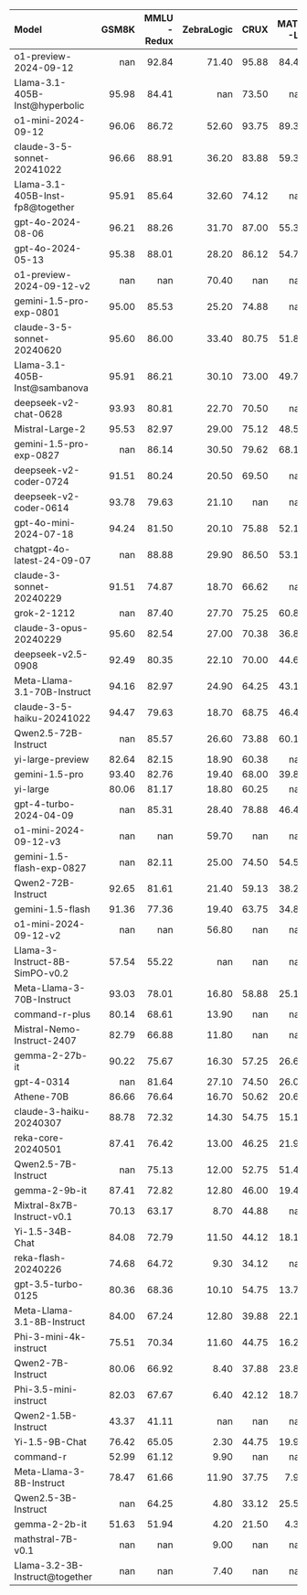 | Model                            |   GSM8K |   MMLU<br/>-Redux |   ZebraLogic |   CRUX |   MATH<br/>-L5 |
|:---------------------------------|--------:|------------------:|-------------:|-------:|---------------:|
| o1-preview-2024-09-12            |  nan    |             92.84 |        71.40 |  95.88 |          84.47 |
| Llama-3.1-405B-Inst@hyperbolic   |   95.98 |             84.41 |       nan    |  73.50 |         nan    |
| o1-mini-2024-09-12               |   96.06 |             86.72 |        52.60 |  93.75 |          89.32 |
| claude-3-5-sonnet-20241022       |   96.66 |             88.91 |        36.20 |  83.88 |          59.36 |
| Llama-3.1-405B-Inst-fp8@together |   95.91 |             85.64 |        32.60 |  74.12 |         nan    |
| gpt-4o-2024-08-06                |   96.21 |             88.26 |        31.70 |  87.00 |          55.34 |
| gpt-4o-2024-05-13                |   95.38 |             88.01 |        28.20 |  86.12 |          54.79 |
| o1-preview-2024-09-12-v2         |  nan    |            nan    |        70.40 | nan    |         nan    |
| gemini-1.5-pro-exp-0801          |   95.00 |             85.53 |        25.20 |  74.88 |         nan    |
| claude-3-5-sonnet-20240620       |   95.60 |             86.00 |        33.40 |  80.75 |          51.87 |
| Llama-3.1-405B-Inst@sambanova    |   95.91 |             86.21 |        30.10 |  73.00 |          49.79 |
| deepseek-v2-chat-0628            |   93.93 |             80.81 |        22.70 |  70.50 |         nan    |
| Mistral-Large-2                  |   95.53 |             82.97 |        29.00 |  75.12 |          48.54 |
| gemini-1.5-pro-exp-0827          |  nan    |             86.14 |        30.50 |  79.62 |          68.10 |
| deepseek-v2-coder-0724           |   91.51 |             80.24 |        20.50 |  69.50 |         nan    |
| deepseek-v2-coder-0614           |   93.78 |             79.63 |        21.10 | nan    |         nan    |
| gpt-4o-mini-2024-07-18           |   94.24 |             81.50 |        20.10 |  75.88 |          52.15 |
| chatgpt-4o-latest-24-09-07       |  nan    |             88.88 |        29.90 |  86.50 |          53.12 |
| claude-3-sonnet-20240229         |   91.51 |             74.87 |        18.70 |  66.62 |         nan    |
| grok-2-1212                      |  nan    |             87.40 |        27.70 |  75.25 |          60.89 |
| claude-3-opus-20240229           |   95.60 |             82.54 |        27.00 |  70.38 |          36.89 |
| deepseek-v2.5-0908               |   92.49 |             80.35 |        22.10 |  70.00 |          44.66 |
| Meta-Llama-3.1-70B-Instruct      |   94.16 |             82.97 |        24.90 |  64.25 |          43.13 |
| claude-3-5-haiku-20241022        |   94.47 |             79.63 |        18.70 |  68.75 |          46.46 |
| Qwen2.5-72B-Instruct             |  nan    |             85.57 |        26.60 |  73.88 |          60.19 |
| yi-large-preview                 |   82.64 |             82.15 |        18.90 |  60.38 |         nan    |
| gemini-1.5-pro                   |   93.40 |             82.76 |        19.40 |  68.00 |          39.81 |
| yi-large                         |   80.06 |             81.17 |        18.80 |  60.25 |         nan    |
| gpt-4-turbo-2024-04-09           |  nan    |             85.31 |        28.40 |  78.88 |          46.46 |
| o1-mini-2024-09-12-v3            |  nan    |            nan    |        59.70 | nan    |         nan    |
| gemini-1.5-flash-exp-0827        |  nan    |             82.11 |        25.00 |  74.50 |          54.51 |
| Qwen2-72B-Instruct               |   92.65 |             81.61 |        21.40 |  59.13 |          38.28 |
| gemini-1.5-flash                 |   91.36 |             77.36 |        19.40 |  63.75 |          34.81 |
| o1-mini-2024-09-12-v2            |  nan    |            nan    |        56.80 | nan    |         nan    |
| Llama-3-Instruct-8B-SimPO-v0.2   |   57.54 |             55.22 |       nan    | nan    |         nan    |
| Meta-Llama-3-70B-Instruct        |   93.03 |             78.01 |        16.80 |  58.88 |          25.10 |
| command-r-plus                   |   80.14 |             68.61 |        13.90 | nan    |         nan    |
| Mistral-Nemo-Instruct-2407       |   82.79 |             66.88 |        11.80 | nan    |         nan    |
| gemma-2-27b-it                   |   90.22 |             75.67 |        16.30 |  57.25 |          26.63 |
| gpt-4-0314                       |  nan    |             81.64 |        27.10 |  74.50 |          26.07 |
| Athene-70B                       |   86.66 |             76.64 |        16.70 |  50.62 |          20.67 |
| claude-3-haiku-20240307          |   88.78 |             72.32 |        14.30 |  54.75 |          15.12 |
| reka-core-20240501               |   87.41 |             76.42 |        13.00 |  46.25 |          21.91 |
| Qwen2.5-7B-Instruct              |  nan    |             75.13 |        12.00 |  52.75 |          51.46 |
| gemma-2-9b-it                    |   87.41 |             72.82 |        12.80 |  46.00 |          19.42 |
| Mixtral-8x7B-Instruct-v0.1       |   70.13 |             63.17 |         8.70 |  44.88 |         nan    |
| Yi-1.5-34B-Chat                  |   84.08 |             72.79 |        11.50 |  44.12 |          18.17 |
| reka-flash-20240226              |   74.68 |             64.72 |         9.30 |  34.12 |         nan    |
| gpt-3.5-turbo-0125               |   80.36 |             68.36 |        10.10 |  54.75 |          13.73 |
| Meta-Llama-3.1-8B-Instruct       |   84.00 |             67.24 |        12.80 |  39.88 |          22.19 |
| Phi-3-mini-4k-instruct           |   75.51 |             70.34 |        11.60 |  44.75 |          16.23 |
| Qwen2-7B-Instruct                |   80.06 |             66.92 |         8.40 |  37.88 |          23.86 |
| Phi-3.5-mini-instruct            |   82.03 |             67.67 |         6.40 |  42.12 |          18.72 |
| Qwen2-1.5B-Instruct              |   43.37 |             41.11 |       nan    | nan    |         nan    |
| Yi-1.5-9B-Chat                   |   76.42 |             65.05 |         2.30 |  44.75 |          19.97 |
| command-r                        |   52.99 |             61.12 |         9.90 | nan    |         nan    |
| Meta-Llama-3-8B-Instruct         |   78.47 |             61.66 |        11.90 |  37.75 |           7.91 |
| Qwen2.5-3B-Instruct              |  nan    |             64.25 |         4.80 |  33.12 |          25.52 |
| gemma-2-2b-it                    |   51.63 |             51.94 |         4.20 |  21.50 |           4.30 |
| mathstral-7B-v0.1                |  nan    |            nan    |         9.00 | nan    |         nan    |
| Llama-3.2-3B-Instruct@together   |  nan    |            nan    |         7.40 | nan    |         nan    |